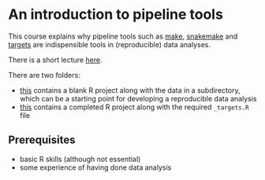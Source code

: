 # An introduction to pipeline tools

This course explains why pipeline tools such as [make](https://www.gnu.org/software/make/), [snakemake](https://snakemake.readthedocs.io/en/stable/tutorial/short.html) and [targets](https://books.ropensci.org/targets/) are indispensible tools in (reproducible) data analyses.

There is a short lecture [here](presentations/pipeline_tools.html).

There are two folders:

- [this](r_project_blank_slate/) contains a blank R project along with the data in a subdirectory, which can be a starting point for developing a reproducible data analysis
- [this](r_project_done/) contains a completed R project along with the required `_targets.R` file 

## Prerequisites

- basic R skills (although not essential)
- some experience of having done data analysis
